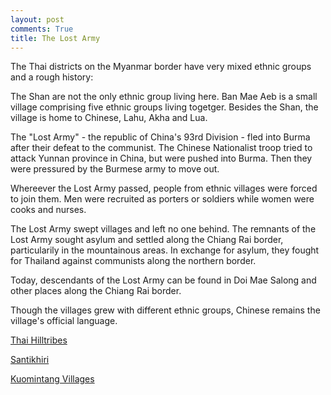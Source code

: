 ```yaml
---
layout: post
comments: True
title: The Lost Army
---
```


The Thai districts on the Myanmar border have very mixed ethnic groups
and a rough history:

The Shan are not the only ethnic group living here.
Ban Mae Aeb is a small village comprising five ethnic groups living togetger.
Besides the Shan, the village is home to Chinese, Lahu, Akha and Lua. 

The "Lost Army" - the republic of China's 93rd Division - fled into Burma
after their defeat to the communist.
The Chinese Nationalist troop tried to attack Yunnan province in China,
but were pushed into Burma.
Then they were pressured by the Burmese army to move out.

Whereever the Lost Army passed, people from ethnic villages were forced to
join them. 
Men were recruited as porters or soldiers while women were cooks and nurses.

The Lost Army swept villages and left no one behind.
The remnants of the Lost Army sought asylum and settled along the
Chiang Rai border, particularily in the mountainous areas.
In exchange for asylum, they fought for Thailand against communists
along the northern border.

Today, descendants of the Lost Army can be found in Doi Mae Salong and
other places along the Chiang Rai border.

Though the villages grew with different ethnic groups, Chinese remains
the village's official language.

[Thai Hilltribes](https://www.bangkokpost.com/travel/in-thailand/1361415/hilltribe-organics)

[Santikhiri](https://en.wikipedia.org/wiki/Santikhiri)

[Kuomintang Villages](https://www.nytimes.com/2015/01/15/world/asia/in-remote-thailand-the-lost-soldiers-of-the-kuomintang.html)


